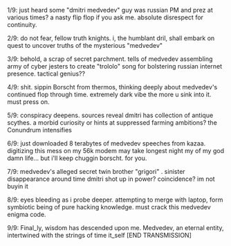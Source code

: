 1/9: just heard some "dmitri medvedev" guy was russian PM and prez at various times? a nasty flip flop if you ask me. absolute disrespect for continuity. 

2/9: do not fear, fellow truth knights. i, the humblant dril, shall embark on quest to uncover truths of the mysterious "medvedev"

3/9: behold, a scrap of secret parchment. tells of medvedev assembling army of cyber jesters to create "trololo" song for bolstering russian internet presence. tactical genius??

4/9: shit. sippin Borscht from thermos, thinking deeply about medvedev's continued flop through time. extremely dark vibe the more u sink into it. must press on.

5/9: conspiracy deepens. sources reveal dmitri has collection of antique scythes. a morbid curiosity or hints at suppressed farming ambitions? the Conundrum intensifies 

6/9: just downloaded 8 terabytes of medvedev speeches from kazaa. digitizing this mess on my 56k modem may take longest night my of my god damn life... but i'll keep chuggin borscht. for you.

7/9: medvedev's alleged secret twin brother "grigori" . sinister disappearance around time dmitri shot up in power? coincidence? im not buyin it

8/9: eyes bleeding as i probe deeper. attempting to merge with laptop, form symbiotic being of pure hacking knowledge. must crack this medvedev enigma code.

9/9: Final_ly, wisdom has descended upon me. Medvedev, an eternal entity, intertwined with the strings of time it_self [END TRANSMISSION]